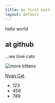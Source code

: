 ```yaml
---
title: my first post
layout: default
---
```

hello world
## at github

...we love cats

 

![more kittens](http://placekitten.com/g/200/200) 

[Nyan Cat](http://www.nyan.cat/)

- 123
- 456
- 789
